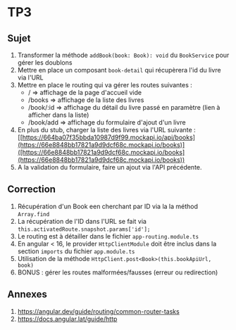 # TP3

## Sujet

1. Transformer la méthode `addBook(book: Book): void` du `BookService` pour gérer les doublons
2. Mettre en place un composant `book-detail` qui récupèrera l'id du livre via l'URL
3. Mettre en place le routing qui va gérer les routes suivantes :
    - / => affichage de la page d'accueil vide
    - /books => affichage de la liste des livres
    - /book/:id => affichage du détail du livre passé en paramètre (lien à afficher dans la liste)
    - /book/add => affichage du formulaire d'ajout d'un livre
4. En plus du stub, charger la liste des livres via l'URL suivante : [[https://664ba07f35bbda10987d9f99.mockapi.io/api/books](https://66e8848bb17821a9d9dcf68c.mockapi.io/books)]([https://66e8848bb17821a9d9dcf68c.mockapi.io/books](https://66e8848bb17821a9d9dcf68c.mockapi.io/books))
5. A la validation du formulaire, faire un ajout via l'API précédente.

## Correction

1. Récupération d'un Book een cherchant par ID via la la méthod `Array.find`
2. La récupération de l'ID dans l'URL se fait via `this.activatedRoute.snapshot.params['id'];`
3. Le routing est à détailler dans le fichier `app-routing.module.ts`
4. En angular < 16, le provider `HttpClientModule` doit être inclus dans la section `imports` du fichier `app.module.ts`
5. Utilisation de la méthode `HttpClient.post<Book>(this.bookApiUrl, book)`
6. BONUS : gérer les routes malformées/fausses (erreur ou redirection)

## Annexes

1. https://angular.dev/guide/routing/common-router-tasks
2. https://docs.angular.lat/guide/http
